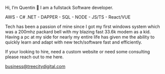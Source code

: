 Hi, I’m Quentin 👋 
  I am a fullstack Software developer.

 AWS - C# .NET - DAPPER - SQL - NODE - JS/TS - React/VUE
  
  Tech has been a passion of mine since I got my first windows system which was a 200mhz packard bell with my blazing fast 33.6k modem as a kid. Having a pc at my side for nearly my entire life has given me the ability to quickly learn and adapt with new tech/software fast and efficiently.
  
If your looking to hire, need a custom website or need some consulting please reach out to me here.
  
business@treecitydigital.com
  
<!---
/@Q-Mick is a ✨ special ✨ repository because its `README.md` (this file) appears on your GitHub profile.
You can click the Preview link to take a look at your changes.
--->
